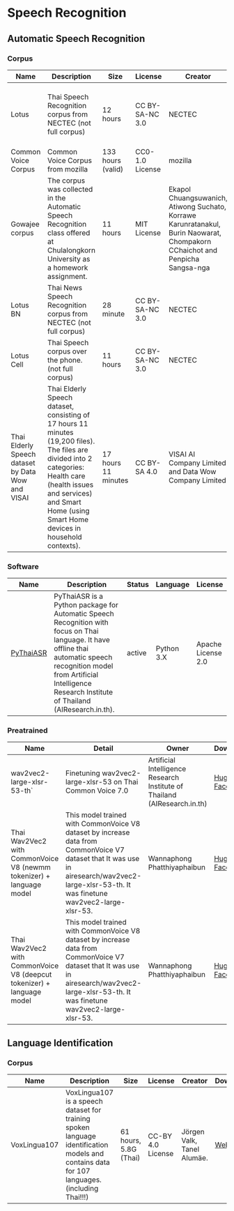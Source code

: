 # Speech Recognition

## Automatic Speech Recognition

### Corpus

| Name                | Description                                                  | Size              | License         | Creator                                                      | Download                                                     |
| ------------------- | ------------------------------------------------------------ | ----------------- | --------------- | ------------------------------------------------------------ | ------------------------------------------------------------ |
| Lotus               | Thai Speech Recognition corpus from NECTEC (not full corpus) | 12 hours          | CC BY-SA-NC 3.0 | NECTEC                                                       | [aiforthai](https://aiforthai.in.th/corpus.php) (registration required) and [Mirror from @korakot: GitHub](https://github.com/korakot/corpus/releases/download/v1.0/AIFORTHAI-LotusCorpus.zip) |
| Common Voice Corpus | Common Voice Corpus from mozilla                             | 133 hours (valid) | CC0-1.0 License | mozilla                                                      | [Common Voice](https://commonvoice.mozilla.org/th/datasets)  |
| Gowajee corpus      | The corpus was collected in the Automatic Speech Recognition class offered at Chulalongkorn University as a homework assignment. | 11 hours          | MIT License     | Ekapol Chuangsuwanich, Atiwong Suchato, Korrawe Karunratanakul, Burin Naowarat, Chompakorn CChaichot and Penpicha Sangsa-nga | [GitHub](https://github.com/ekapolc/gowajee_corpus)          |
| Lotus BN            | Thai News Speech Recognition corpus from NECTEC (not full corpus) | 28 minute         | CC BY-SA-NC 3.0 | NECTEC                                                       | [Mirror from @korakot: GitHub](https://github.com/korakot/corpus/releases/download/v1.0/LOTUS-BN.zip) |
| Lotus Cell          | Thai Speech corpus over the phone. (not full corpus)         | 11 hours          | CC BY-SA-NC 3.0 | NECTEC                                                       | [Mirror from @korakot: GitHub](https://github.com/korakot/corpus/releases/download/v1.0/LOTUS-cell-v1.0.zip) |
| Thai Elderly Speech dataset by Data Wow and VISAI          | Thai Elderly Speech dataset, consisting of 17 hours 11 minutes (19,200 files). The files are divided into 2 categories: Health care (health issues and services) and Smart Home (using Smart Home devices in household contexts).         | 17 hours 11 minutes          | CC BY-SA 4.0 | VISAI AI Company Limited and Data Wow Company Limited                                                       | [VISAI AI Company Limited and Data Wow Company Limited](https://github.com/VISAI-DATAWOW/Thai-Elderly-Speech-dataset/releases/tag/v1.0.0) |

### Software

| Name                                                | Description                                                  | Status | Language   | License            |
| --------------------------------------------------- | ------------------------------------------------------------ | ------ | ---------- | ------------------ |
| [PyThaiASR](https://github.com/PyThaiNLP/pythaiasr) | PyThaiASR is a Python package for Automatic Speech Recognition with focus on Thai language. It have offline thai automatic speech recognition model from Artificial Intelligence Research Institute of Thailand (AIResearch.in.th). | active | Python 3.X | Apache License 2.0 |

### Preatrained

| Name                       | Detail                                                     | Owner                                                        | Download                                                     |
| -------------------------- | ---------------------------------------------------------- | ------------------------------------------------------------ | ------------------------------------------------------------ |
| wav2vec2-large-xlsr-53-th` | Finetuning wav2vec2-large-xlsr-53 on Thai Common Voice 7.0 | Artificial Intelligence Research Institute of Thailand (AIResearch.in.th) | [Hugging Face](https://huggingface.co/airesearch/wav2vec2-large-xlsr-53-th) |
|  Thai Wav2Vec2 with CommonVoice V8 (newmm tokenizer) + language model  | This model trained with CommonVoice V8 dataset by increase data from CommonVoice V7 dataset that It was use in airesearch/wav2vec2-large-xlsr-53-th. It was finetune wav2vec2-large-xlsr-53.| Wannaphong Phatthiyaphaibun | [Hugging Face](https://huggingface.co/wannaphong/wav2vec2-large-xlsr-53-th-cv8-newmm) |
|  Thai Wav2Vec2 with CommonVoice V8 (deepcut tokenizer) + language model   | This model trained with CommonVoice V8 dataset by increase data from CommonVoice V7 dataset that It was use in airesearch/wav2vec2-large-xlsr-53-th. It was finetune wav2vec2-large-xlsr-53.| Wannaphong Phatthiyaphaibun | [Hugging Face](https://huggingface.co/wannaphong/wav2vec2-large-xlsr-53-th-cv8-deepcut) |


## Language Identification

### Corpus

| Name                | Description                                                  | Size              | License         | Creator                                                      | Download                                                     |
| ------------------- | ------------------------------------------------------------ | ----------------- | --------------- | ------------------------------------------------------------ | ------------------------------------------------------------ |
| VoxLingua107  | VoxLingua107 is a speech dataset for training spoken language  identification models and contains data for 107 languages. (including Thai!!!)  | 61 hours, 5.8G (Thai)  | CC-BY 4.0 License  | Jörgen Valk, Tanel Alumäe.  | [Website](http://bark.phon.ioc.ee/voxlingua107/)  |

